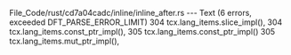 File_Code/rust/cd7a04cadc/inline/inline_after.rs --- Text (6 errors, exceeded DFT_PARSE_ERROR_LIMIT)
304         tcx.lang_items.slice_impl(),                                                                                                                     304         tcx.lang_items.const_ptr_impl(),
305         tcx.lang_items.const_ptr_impl()                                                                                                                  305         tcx.lang_items.mut_ptr_impl(),

